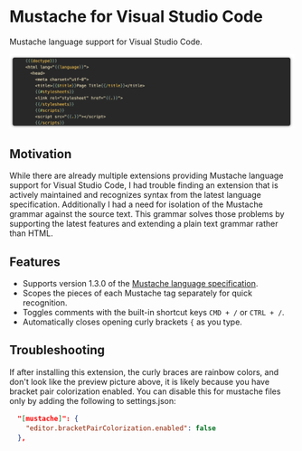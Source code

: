 # Mustache for Visual Studio Code

Mustache language support for Visual Studio Code.

![preview](media/preview.png)

## Motivation

While there are already multiple extensions providing Mustache language support for Visual Studio Code, I had trouble finding an extension that is actively maintained and recognizes syntax from the latest language specification. Additionally I had a need for isolation of the Mustache grammar against the source text. This grammar solves those problems by supporting the latest features and extending a plain text grammar rather than HTML.

## Features

* Supports version 1.3.0 of the [Mustache language specification](https://github.com/mustache/spec).
* Scopes the pieces of each Mustache tag separately for quick recognition.
* Toggles comments with the built-in shortcut keys `CMD + /` or `CTRL + /`.
* Automatically closes opening curly brackets `{` as you type.

## Troubleshooting

If after installing this extension, the curly braces are rainbow colors, and don't look like the preview picture above, it is likely because you have bracket pair colorization enabled. You can disable this for mustache files only by adding the following to settings.json:

```json
  "[mustache]": {
    "editor.bracketPairColorization.enabled": false
  },
```

